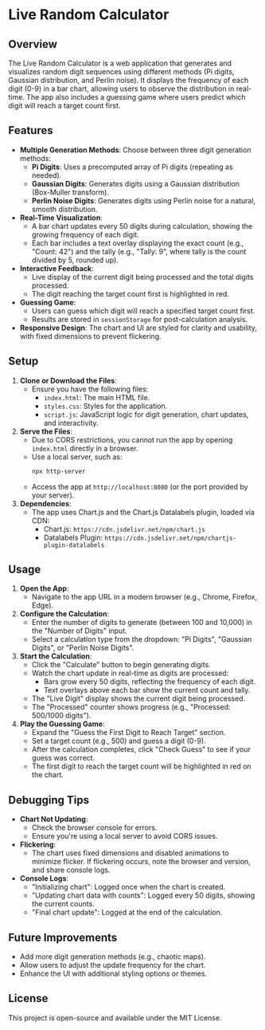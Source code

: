 # Live Random Calculator

## Overview
The Live Random Calculator is a web application that generates and visualizes random digit sequences using different methods (Pi digits, Gaussian distribution, and Perlin noise). It displays the frequency of each digit (0-9) in a bar chart, allowing users to observe the distribution in real-time. The app also includes a guessing game where users predict which digit will reach a target count first.

## Features
- **Multiple Generation Methods**: Choose between three digit generation methods:
  - **Pi Digits**: Uses a precomputed array of Pi digits (repeating as needed).
  - **Gaussian Digits**: Generates digits using a Gaussian distribution (Box-Muller transform).
  - **Perlin Noise Digits**: Generates digits using Perlin noise for a natural, smooth distribution.
- **Real-Time Visualization**: 
  - A bar chart updates every 50 digits during calculation, showing the growing frequency of each digit.
  - Each bar includes a text overlay displaying the exact count (e.g., "Count: 42") and the tally (e.g., "Tally: 9", where tally is the count divided by 5, rounded up).
- **Interactive Feedback**:
  - Live display of the current digit being processed and the total digits processed.
  - The digit reaching the target count first is highlighted in red.
- **Guessing Game**:
  - Users can guess which digit will reach a specified target count first.
  - Results are stored in `sessionStorage` for post-calculation analysis.
- **Responsive Design**: The chart and UI are styled for clarity and usability, with fixed dimensions to prevent flickering.

## Setup
1. **Clone or Download the Files**:
   - Ensure you have the following files:
     - `index.html`: The main HTML file.
     - `styles.css`: Styles for the application.
     - `script.js`: JavaScript logic for digit generation, chart updates, and interactivity.
2. **Serve the Files**:
   - Due to CORS restrictions, you cannot run the app by opening `index.html` directly in a browser.
   - Use a local server, such as:
     ```bash
     npx http-server
     ```
   - Access the app at `http://localhost:8080` (or the port provided by your server).
3. **Dependencies**:
   - The app uses Chart.js and the Chart.js Datalabels plugin, loaded via CDN:
     - Chart.js: `https://cdn.jsdelivr.net/npm/chart.js`
     - Datalabels Plugin: `https://cdn.jsdelivr.net/npm/chartjs-plugin-datalabels`

## Usage
1. **Open the App**:
   - Navigate to the app URL in a modern browser (e.g., Chrome, Firefox, Edge).
2. **Configure the Calculation**:
   - Enter the number of digits to generate (between 100 and 10,000) in the "Number of Digits" input.
   - Select a calculation type from the dropdown: "Pi Digits", "Gaussian Digits", or "Perlin Noise Digits".
3. **Start the Calculation**:
   - Click the "Calculate" button to begin generating digits.
   - Watch the chart update in real-time as digits are processed:
     - Bars grow every 50 digits, reflecting the frequency of each digit.
     - Text overlays above each bar show the current count and tally.
   - The "Live Digit" display shows the current digit being processed.
   - The "Processed" counter shows progress (e.g., "Processed: 500/1000 digits").
4. **Play the Guessing Game**:
   - Expand the "Guess the First Digit to Reach Target" section.
   - Set a target count (e.g., 500) and guess a digit (0-9).
   - After the calculation completes, click "Check Guess" to see if your guess was correct.
   - The first digit to reach the target count will be highlighted in red on the chart.

## Debugging Tips
- **Chart Not Updating**:
  - Check the browser console for errors.
  - Ensure you're using a local server to avoid CORS issues.
- **Flickering**:
  - The chart uses fixed dimensions and disabled animations to minimize flicker. If flickering occurs, note the browser and version, and share console logs.
- **Console Logs**:
  - "Initializing chart": Logged once when the chart is created.
  - "Updating chart data with counts": Logged every 50 digits, showing the current counts.
  - "Final chart update": Logged at the end of the calculation.

## Future Improvements
- Add more digit generation methods (e.g., chaotic maps).
- Allow users to adjust the update frequency for the chart.
- Enhance the UI with additional styling options or themes.

## License
This project is open-source and available under the MIT License.